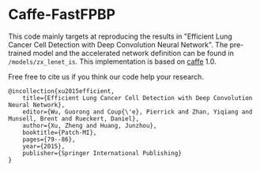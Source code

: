 # Caffe-FastFPBP

This code mainly targets at reproducing the results in "Efficient Lung Cancer Cell Detection with Deep Convolution Neural Network". The pre-trained model and the accelerated network definition can be found in `/models/zx_lenet_is`. This implementation is based on [caffe](http://caffe.berkeleyvision.org/) 1.0. 

Free free to cite us if you think our code help your research. 

    @incollection{xu2015efficient,
    	title={Efficient Lung Cancer Cell Detection with Deep Convolution Neural Network},
    	editor={Wu, Guorong and Coup{\'e}, Pierrick and Zhan, Yiqiang and Munsell, Brent and Rueckert, Daniel},
    	author={Xu, Zheng and Huang, Junzhou},
    	booktitle={Patch-MI},
    	pages={79--86},
    	year={2015},
    	publisher={Springer International Publishing}
    }

